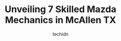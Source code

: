 ---
layout: ampstory
image: https://images.unsplash.com/photo-1629240543128-7af4196c0bd0?ixlib=rb-4.0.3&ixid=MnwxMjA3fDB8MHxwaG90by1wYWdlfHx8fGVufDB8fHx8&auto=format&fit=crop&w=640&h=853&q=80
author: techidn
featured: false
description: Trust your vehicles maintenance and repairs to the 7 best Mazda Mechanic in McAllen TX, USA. With their extensive experience, cutting-edge technology, and commitment to customer satisfactio
title: Unveiling 7 Skilled Mazda Mechanics in McAllen TX
cover:
   title: Unveiling 7 Skilled Mazda Mechanics in McAllen TX
   subtitle: Rickpate
   background: https://images.unsplash.com/photo-1629240543128-7af4196c0bd0?ixlib=rb-4.0.3&ixid=MnwxMjA3fDB8MHxwaG90by1wYWdlfHx8fGVufDB8fHx8&auto=format&fit=crop&w=640&h=853&q=80

pages: 
 - layout: thirds
   top: <h1>#1 Bert Ogden Nissan of McAllen Service</h1>
   bottom: "<p>I purchased a 2021 Nissan Titan and I wasnt satisfied with the truck and try to cancelled my contract  in less than 48 hour they said I need to call the Bank, call the B</p>"
   background: https://www.knot35.com/toplist/wp-content/uploads/2023/06/best-mazda-mechanic-1-in-mcallen-tx-1685835407.jpeg
   backgroundblur: true
 - layout: thirds
   top: <h1>#2 Limas Auto Repair</h1>
   bottom: "<p>2601 Auburn Ave, McAllen, TX 78504, United States</p>"
   background: https://www.knot35.com/toplist/wp-content/uploads/2023/06/best-mazda-mechanic-2-in-mcallen-tx-1685835407.jpeg
   cta:
      link: https://www.knot35.com/toplist/unveiling-7-skilled-mazda-mechanics-in-mcallen-tx/
      text: Unveiling 7 Skilled Mazda Mechanics in McAllen TX
 - layout: thirds
   top: <h1>#3 Acclaimed Auto Service</h1>
   bottom: "<p>310 E Pecan Blvd suite a, McAllen, TX 78501, United States</p>"
   background: https://www.knot35.com/toplist/wp-content/uploads/2023/06/best-mazda-mechanic-3-in-mcallen-tx-1685835408.jpeg
   cta:
      link: https://www.knot35.com/toplist/unveiling-7-skilled-mazda-mechanics-in-mcallen-tx/
      text: Unveiling 7 Skilled Mazda Mechanics in McAllen TX
 - layout: thirds
   top: <h1>#4 Jauregui Automotive & Performance Center</h1>
   bottom: "<p>2101 W Nolana Ave rear, McAllen, TX 78501, United States</p>"
   background: https://images.unsplash.com/photo-1462556791646-c201b8241a94?ixlib=rb-4.0.3&ixid=MnwxMjA3fDB8MHxwaG90by1wYWdlfHx8fGVufDB8fHx8&auto=format&fit=crop&w=640&h=853&q=80
   cta:
      link: https://www.knot35.com/toplist/unveiling-7-skilled-mazda-mechanics-in-mcallen-tx/
      text: Unveiling 7 Skilled Mazda Mechanics in McAllen TX
 - layout: thirds
   top: <h1>#5 Twins Auto Service</h1>
   bottom: "<p>4321 Buddy Owens Blvd, McAllen, TX 78504, United States</p>"
   background: https://images.unsplash.com/photo-1564951434112-64d74cc2a2d7?ixlib=rb-4.0.3&ixid=MnwxMjA3fDB8MHxwaG90by1wYWdlfHx8fGVufDB8fHx8&auto=format&fit=crop&w=640&h=853&q=80
   cta:
      link: https://www.knot35.com/toplist/unveiling-7-skilled-mazda-mechanics-in-mcallen-tx/
      text: Unveiling 7 Skilled Mazda Mechanics in McAllen TX
 - layout: thirds
   top: <h1>#6 Markhams Automotive Wheel Aligning & Spring Shop</h1>
   bottom: "<p>513 US-83 BUS, McAllen, TX 78501, United States</p>"
   background: https://images.unsplash.com/photo-1509114397022-ed747cca3f65?ixlib=rb-4.0.3&ixid=MnwxMjA3fDB8MHxwaG90by1wYWdlfHx8fGVufDB8fHx8&auto=format&fit=crop&w=640&h=853&q=80
   cta:
      link: https://www.knot35.com/toplist/unveiling-7-skilled-mazda-mechanics-in-mcallen-tx/
      text: Unveiling 7 Skilled Mazda Mechanics in McAllen TX
 - layout: thirds
   top: <h1>#7 NA Auto Service LLC.</h1>
   bottom: "<p>1301 N 23rd St, McAllen, TX 78501, United States</p>"
   background: https://images.unsplash.com/photo-1540457036297-448b6b99e91c?ixlib=rb-4.0.3&ixid=MnwxMjA3fDB8MHxwaG90by1wYWdlfHx8fGVufDB8fHx8&auto=format&fit=crop&w=640&h=853&q=80
   cta:
      link: https://www.knot35.com/toplist/unveiling-7-skilled-mazda-mechanics-in-mcallen-tx/
      text: Unveiling 7 Skilled Mazda Mechanics in McAllen TX
 - layout: thirds
   middle: Continue reading...
   background: https://images.unsplash.com/photo-1515405295579-ba7b45403062?ixlib=rb-4.0.3&ixid=MnwxMjA3fDB8MHxwaG90by1wYWdlfHx8fGVufDB8fHx8&auto=format&fit=crop&w=640&h=853&q=80
   cta:
      link: https://www.knot35.com/toplist/unveiling-7-skilled-mazda-mechanics-in-mcallen-tx/
      text: Unveiling 7 Skilled Mazda Mechanics in McAllen TX
      
---